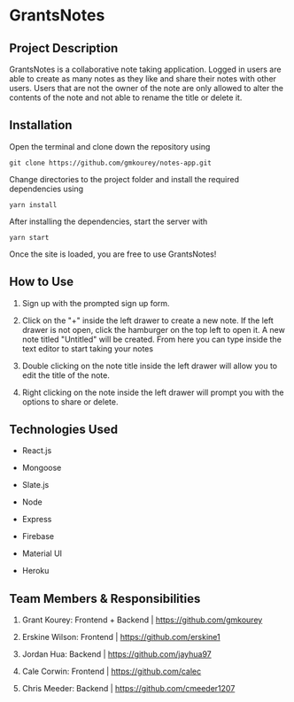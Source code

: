 # GrantsNotes

## Project Description

GrantsNotes is a collaborative note taking application. Logged in users are able to create as many notes as they like and share their notes with other users. Users that are not the owner of the note are only allowed to alter the contents of the note and not able to rename the title or delete it.

## Installation

Open the terminal and clone down the repository using 

```
git clone https://github.com/gmkourey/notes-app.git
```

Change directories to the project folder and install the required dependencies using

```
yarn install
```

After installing the dependencies, start the server with

```
yarn start
```

Once the site is loaded, you are free to use GrantsNotes!

## How to Use

1) Sign up with the prompted sign up form.

2) Click on the "+" inside the left drawer to create a new note. If the left drawer is not open, click the hamburger on the top left to open it. A new note titled "Untitled" will be created. From here you can type inside the text editor to start taking your notes

3) Double clicking on the note title inside the left drawer will allow you to edit the title of the note.

4) Right clicking on the note inside the left drawer will prompt you with the options to share or delete.

## Technologies Used

* React.js

* Mongoose

* Slate.js

* Node

* Express

* Firebase

* Material UI

* Heroku

## Team Members & Responsibilities

1) Grant Kourey: Frontend + Backend | https://github.com/gmkourey

2) Erskine Wilson: Frontend | https://github.com/erskine1

3) Jordan Hua: Backend | https://github.com/jayhua97

4) Cale Corwin: Frontend | https://github.com/calec

5) Chris Meeder: Backend | https://github.com/cmeeder1207